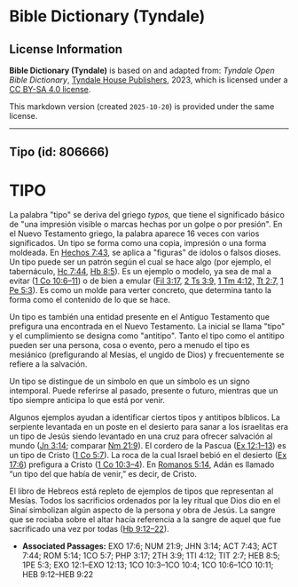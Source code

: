 # Bible Dictionary (Tyndale)

## License Information

**Bible Dictionary (Tyndale)** is based on and adapted from: _Tyndale Open Bible Dictionary_, [Tyndale House Publishers](https://tyndaleopenresources.com/), 2023, which is licensed under a [CC BY-SA 4.0 license](https://creativecommons.org/licenses/by-sa/4.0/legalcode.en).

This markdown version (created `2025-10-20`) is provided under the same license.



--------------------------------

## Tipo (id: 806666)

TIPO
====

La palabra "tipo" se deriva del griego *typos,* que tiene el significado básico de "una impresión visible o marcas hechas por un golpe o por presión". En el Nuevo Testamento griego, la palabra aparece 16 veces con varios significados. Un tipo se forma como una copia, impresión o una forma moldeada. En [Hechos 7:43](https://ref.ly/Acts7:43), se aplica a "figuras" de ídolos o falsos dioses. Un tipo puede ser un patrón según el cual se hace algo (por ejemplo, el tabernáculo, [Hc 7:44](https://ref.ly/Acts7:44), [Hb 8:5](https://ref.ly/Heb8:5)). Es un ejemplo o modelo, ya sea de mal a evitar ([1 Co 10:6–11](https://ref.ly/1Cor10:6-1Cor10:11)) o de bien a emular ([Fil 3:17](https://ref.ly/Phil3:17), [2 Ts 3:9,](https://ref.ly/2Thess3:9) [1 Tm 4:12,](https://ref.ly/1Tim4:12) [Tt 2:7,](https://ref.ly/Titus2:7) [1 Pe 5:3](https://ref.ly/1Pet5:3)). Es como un molde para verter concreto, que determina tanto la forma como el contenido de lo que se hace.

Un tipo es también una entidad presente en el Antiguo Testamento que prefigura una encontrada en el Nuevo Testamento. La inicial se llama "tipo" y el cumplimiento se designa como "antitipo". Tanto el tipo como el antitipo pueden ser una persona, cosa o evento, pero a menudo el tipo es mesiánico (prefigurando al Mesías, el ungido de Dios) y frecuentemente se refiere a la salvación.

Un tipo se distingue de un símbolo en que un símbolo es un signo intemporal. Puede referirse al pasado, presente o futuro, mientras que un tipo siempre anticipa lo que está por venir.

Algunos ejemplos ayudan a identificar ciertos tipos y antitipos bíblicos. La serpiente levantada en un poste en el desierto para sanar a los israelitas era un tipo de Jesús siendo levantado en una cruz para ofrecer salvación al mundo ([Jn 3:14](https://ref.ly/John3:14); comparar [Nm 21:9](https://ref.ly/Num21:9)). El cordero de la Pascua ([Ex 12:1–13](https://ref.ly/Exod12:1-Exod12:13)) es un tipo de Cristo ([1 Co 5:7](https://ref.ly/1Cor5:7)). La roca de la cual Israel bebió en el desierto ([Ex 17:6](https://ref.ly/Exod17:6)) prefigura a Cristo ([1 Co 10:3–4](https://ref.ly/1Cor10:3-1Cor10:4)). En [Romanos 5:14](https://ref.ly/Rom5:14), Adán es llamado “un tipo del que había de venir,” es decir, de Cristo.

El libro de Hebreos está repleto de ejemplos de tipos que representan al Mesías. Todos los sacrificios ordenados por la ley ritual que Dios dio en el Sinaí simbolizan algún aspecto de la persona y obra de Jesús. La sangre que se rociaba sobre el altar hacía referencia a la sangre de aquel que fue sacrificado una vez por todas ([Hb 9:12–22](https://ref.ly/Heb9:12-Heb9:22)).

* **Associated Passages:** EXO 17:6; NUM 21:9; JHN 3:14; ACT 7:43; ACT 7:44; ROM 5:14; 1CO 5:7; PHP 3:17; 2TH 3:9; 1TI 4:12; TIT 2:7; HEB 8:5; 1PE 5:3; EXO 12:1–EXO 12:13; 1CO 10:3–1CO 10:4; 1CO 10:6–1CO 10:11; HEB 9:12–HEB 9:22

